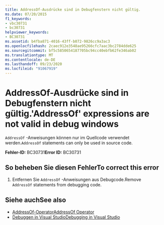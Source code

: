 ```yaml
---
title: AddressOf-Ausdrücke sind in Debugfenstern nicht gültig.
ms.date: 07/20/2015
f1_keywords:
- vbc30731
- bc30731
helpviewer_keywords:
- BC30731
ms.assetid: b4fba871-4016-43ff-b072-9826cc9a3ac3
ms.openlocfilehash: 2caec912e3548ae95266cfc7aac3bc2784dde625
ms.sourcegitcommit: bf5c5850654187705bc94cc40ebfb62fe346ab02
ms.translationtype: MT
ms.contentlocale: de-DE
ms.lasthandoff: 09/23/2020
ms.locfileid: "91067919"
---
```

# <a name="addressof-expressions-are-not-valid-in-debug-windows"></a><span data-ttu-id="906bb-102">AddressOf-Ausdrücke sind in Debugfenstern nicht gültig.</span><span class="sxs-lookup"><span data-stu-id="906bb-102">'AddressOf' expressions are not valid in debug windows</span></span>

<span data-ttu-id="906bb-103">`AddressOf` -Anweisungen können nur im Quellcode verwendet werden.</span><span class="sxs-lookup"><span data-stu-id="906bb-103">`AddressOf` statements can only be used in source code.</span></span>  
  
 <span data-ttu-id="906bb-104">**Fehler-ID:** BC30731</span><span class="sxs-lookup"><span data-stu-id="906bb-104">**Error ID:** BC30731</span></span>  
  
## <a name="to-correct-this-error"></a><span data-ttu-id="906bb-105">So beheben Sie diesen Fehler</span><span class="sxs-lookup"><span data-stu-id="906bb-105">To correct this error</span></span>  
  
1. <span data-ttu-id="906bb-106">Entfernen Sie `AddressOf` -Anweisungen aus Debugcode.</span><span class="sxs-lookup"><span data-stu-id="906bb-106">Remove `AddressOf` statements from debugging code.</span></span>  
  
## <a name="see-also"></a><span data-ttu-id="906bb-107">Siehe auch</span><span class="sxs-lookup"><span data-stu-id="906bb-107">See also</span></span>

- [<span data-ttu-id="906bb-108">AddressOf-Operator</span><span class="sxs-lookup"><span data-stu-id="906bb-108">AddressOf Operator</span></span>](../language-reference/operators/addressof-operator.md)
- [<span data-ttu-id="906bb-109">Debuggen in Visual Studio</span><span class="sxs-lookup"><span data-stu-id="906bb-109">Debugging in Visual Studio</span></span>](/visualstudio/debugger/debugger-feature-tour)
